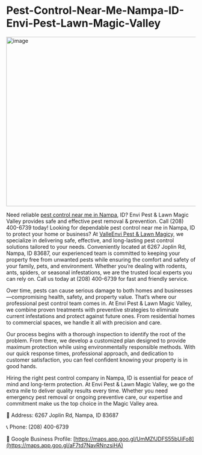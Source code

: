 # Pest-Control-Near-Me-Nampa-ID-Envi-Pest-Lawn-Magic-Valley


<img width="800" height="450" alt="image" src="https://github.com/user-attachments/assets/5ca4f15f-56b2-4de8-857d-40369a32cf51" />



Need reliable [pest control near me in Nampa](https://maps.app.goo.gl/aF7td7NavRNnzsiHA), ID? Envi Pest & Lawn Magic Valley provides safe and effective pest removal & prevention. Call (208) 400-6739 today!
Looking for dependable pest control near me in Nampa, ID to protect your home or business? At  [ValleEnvi Pest & Lawn Magic](https://maps.app.goo.gl/aF7td7NavRNnzsiHA)y, we specialize in delivering safe, effective, and long-lasting pest control solutions tailored to your needs. Conveniently located at 6267 Joplin Rd, Nampa, ID 83687, our experienced team is committed to keeping your property free from unwanted pests while ensuring the comfort and safety of your family, pets, and environment. Whether you’re dealing with rodents, ants, spiders, or seasonal infestations, we are the trusted local experts you can rely on. Call us today at (208) 400-6739 for fast and friendly service.

Over time, pests can cause serious damage to both homes and businesses—compromising health, safety, and property value. That’s where our professional pest control team comes in. At Envi Pest & Lawn Magic Valley, we combine proven treatments with preventive strategies to eliminate current infestations and protect against future ones. From residential homes to commercial spaces, we handle it all with precision and care.

Our process begins with a thorough inspection to identify the root of the problem. From there, we develop a customized plan designed to provide maximum protection while using environmentally responsible methods. With our quick response times, professional approach, and dedication to customer satisfaction, you can feel confident knowing your property is in good hands.

Hiring the right pest control company in Nampa, ID is essential for peace of mind and long-term protection. At Envi Pest & Lawn Magic Valley, we go the extra mile to deliver quality results every time. Whether you need emergency pest removal or ongoing preventive care, our expertise and commitment make us the top choice in the Magic Valley area.

📍 Address: 6267 Joplin Rd, Nampa, ID 83687

📞 Phone: (208) 400-6739

🔗 Google Business Profile:   [https://maps.app.goo.gl/UmMZfJDFS55bUiFo8](https://maps.app.goo.gl/aF7td7NavRNnzsiHA)
